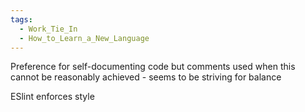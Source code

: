 ```yaml
---
tags:
  - Work_Tie_In
  - How_to_Learn_a_New_Language
---
```

Preference for self-documenting code but comments used when this cannot be reasonably achieved - seems to be striving for balance

ESlint enforces style